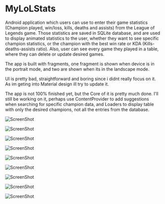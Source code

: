 # MyLoLStats

Android application which users can use to enter their game statistics (Champion played, win/loss, kills, deaths and assists)
from the League of Legends game. Those statistics are saved in SQLite database, and are used to display animated statistics to 
the user, whether they want to see specific champion statistics, or the champion with the best win rate or KDA (Kills-deaths-assists ratio).
Also, user can see every game they played in a table, where they can delete or update desired games. 

The app is built with fragments, one fragment is shown when device is in the portrait mode, and two are shown when its in the
landscape mode. 

UI is pretty bad, straightforward and boring since i didnt really focus on it. As im geting into Material design ill try to 
update it.

The app is not 100% finished yet, but the Core of it is pretty much done.
I'll still be working on it, perhaps use ContentProvider to add suggestions when searching for specific champion data, and Loaders to display table with only the desired champions, not all the entries from the database.

![ScreenShot](http://s29.postimg.org/upjotgk93/Main_menu.png)

![ScreenShot](http://s8.postimg.org/oamjpm3k5/portrait.png)

![ScreenShot](http://s15.postimg.org/hxdt7lgq3/delete_Update.png)

![ScreenShot](http://s16.postimg.org/u3agkuuvp/addnew.png)

![ScreenShot](http://s2.postimg.org/6qx896jx5/best_Kda.png)

![ScreenShot](http://s17.postimg.org/4a60armrj/best_Win_Rate.png)

![ScreenShot](http://s8.postimg.org/wvkguj345/best_Win_Rate2.png)

![ScreenShot](http://s17.postimg.org/gif38054v/check_Champion.png)

![ScreenShot](http://s23.postimg.org/h8ymma5mz/check_Champion2.png)



